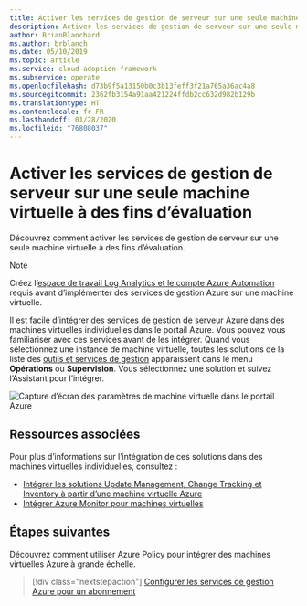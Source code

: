 ```yaml
---
title: Activer les services de gestion de serveur sur une seule machine virtuelle à des fins d’évaluation
description: Activer les services de gestion de serveur sur une seule machine virtuelle à des fins d’évaluation
author: BrianBlanchard
ms.author: brblanch
ms.date: 05/10/2019
ms.topic: article
ms.service: cloud-adoption-framework
ms.subservice: operate
ms.openlocfilehash: d73b9f5a13150b0c3b13feff3f21a765a36ac4a8
ms.sourcegitcommit: 2362fb3154a91aa421224ffdb2cc632d982b129b
ms.translationtype: HT
ms.contentlocale: fr-FR
ms.lasthandoff: 01/28/2020
ms.locfileid: "76808037"
---
```

# <a name="enable-server-management-services-on-a-single-vm-for-evaluation"></a>Activer les services de gestion de serveur sur une seule machine virtuelle à des fins d’évaluation

Découvrez comment activer les services de gestion de serveur sur une seule machine virtuelle à des fins d’évaluation.

> [!NOTE]
> Créez l’[espace de travail Log Analytics et le compte Azure Automation](./prerequisites.md#create-a-workspace-and-automation-account) requis avant d’implémenter des services de gestion Azure sur une machine virtuelle.

Il est facile d’intégrer des services de gestion de serveur Azure dans des machines virtuelles individuelles dans le portail Azure. Vous pouvez vous familiariser avec ces services avant de les intégrer. Quand vous sélectionnez une instance de machine virtuelle, toutes les solutions de la liste des [outils et services de gestion](./tools-services.md) apparaissent dans le menu **Opérations** ou **Supervision**. Vous sélectionnez une solution et suivez l’Assistant pour l’intégrer.

![Capture d’écran des paramètres de machine virtuelle dans le portail Azure](./media/onboarding-single-vm.png)

## <a name="related-resources"></a>Ressources associées

Pour plus d’informations sur l’intégration de ces solutions dans des machines virtuelles individuelles, consultez :

- [Intégrer les solutions Update Management, Change Tracking et Inventory à partir d’une machine virtuelle Azure](https://docs.microsoft.com/azure/automation/automation-onboard-solutions-from-vm)
- [Intégrer Azure Monitor pour machines virtuelles](https://docs.microsoft.com/azure/azure-monitor/insights/vminsights-enable-single-vm)

## <a name="next-steps"></a>Étapes suivantes

Découvrez comment utiliser Azure Policy pour intégrer des machines virtuelles Azure à grande échelle.

> [!div class="nextstepaction"]
> [Configurer les services de gestion Azure pour un abonnement](./onboard-at-scale.md)

